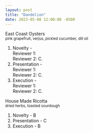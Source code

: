 ```yaml
---
layout: post
title: "Dandelion"
date: 2023-05-08 12:00:00 -0500
---
```



East Coast Oysters \
<sub>pink grapefruit, verjus, pickled cucumber, dill oil</sub>

1. Novelty - \
     Reviewer 1: \
     Reviewer 2: C. 
2. Presentation - \
     Reviewer 1: \
     Reviewer 2: C. 
4. Execution - \
    Reviewer 1: \
    Reviewer 2: C. 


House Made Ricotta \
<sub>dried herbs, toasted sourdough</sub>

1. Novelty - B
2. Presentation - C
3. Execution - B
